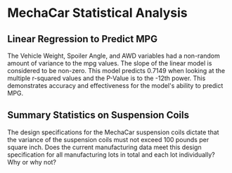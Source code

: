 # MechaCar Statistical Analysis
## Linear Regression to Predict MPG
The Vehicle Weight, Spoiler Angle, and AWD variables had a non-random amount of variance to the mpg values. The slope of the linear model is considered to be non-zero. This model predicts 0.7149 when looking at the multiple r-squared values and the P-Value is to the -12th power. This demonstrates accuracy and effectiveness for the model's ability to predict MPG.
## Summary Statistics on Suspension Coils
The design specifications for the MechaCar suspension coils dictate that the variance of the suspension coils must not exceed 100 pounds per square inch. Does the current manufacturing data meet this design specification for all manufacturing lots in total and each lot individually? Why or why not?
